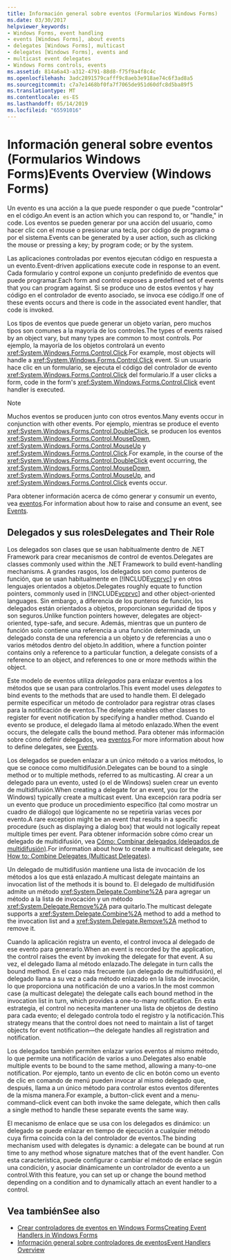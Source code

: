 ```yaml
---
title: Información general sobre eventos (Formularios Windows Forms)
ms.date: 03/30/2017
helpviewer_keywords:
- Windows Forms, event handling
- events [Windows Forms], about events
- delegates [Windows Forms], multicast
- delegates [Windows Forms], events and
- multicast event delegates
- Windows Forms controls, events
ms.assetid: 814a6a43-a312-4791-88d8-f75f9a4f8c4c
ms.openlocfilehash: 3adc2891579cafff9c8aeb3e918ae74c6f3ad8a5
ms.sourcegitcommit: c7a7e1468bf0fa7f7065de951d60dfc8d5ba89f5
ms.translationtype: MT
ms.contentlocale: es-ES
ms.lasthandoff: 05/14/2019
ms.locfileid: "65591016"
---
```

# <a name="events-overview-windows-forms"></a><span data-ttu-id="c9962-102">Información general sobre eventos (Formularios Windows Forms)</span><span class="sxs-lookup"><span data-stu-id="c9962-102">Events Overview (Windows Forms)</span></span>
<span data-ttu-id="c9962-103">Un evento es una acción a la que puede responder o que puede "controlar" en el código.</span><span class="sxs-lookup"><span data-stu-id="c9962-103">An event is an action which you can respond to, or "handle," in code.</span></span> <span data-ttu-id="c9962-104">Los eventos se pueden generar por una acción del usuario, como hacer clic con el mouse o presionar una tecla, por código de programa o por el sistema.</span><span class="sxs-lookup"><span data-stu-id="c9962-104">Events can be generated by a user action, such as clicking the mouse or pressing a key; by program code; or by the system.</span></span>

 <span data-ttu-id="c9962-105">Las aplicaciones controladas por eventos ejecutan código en respuesta a un evento.</span><span class="sxs-lookup"><span data-stu-id="c9962-105">Event-driven applications execute code in response to an event.</span></span> <span data-ttu-id="c9962-106">Cada formulario y control expone un conjunto predefinido de eventos que puede programar.</span><span class="sxs-lookup"><span data-stu-id="c9962-106">Each form and control exposes a predefined set of events that you can program against.</span></span> <span data-ttu-id="c9962-107">Si se produce uno de estos eventos y hay código en el controlador de evento asociado, se invoca ese código.</span><span class="sxs-lookup"><span data-stu-id="c9962-107">If one of these events occurs and there is code in the associated event handler, that code is invoked.</span></span>

 <span data-ttu-id="c9962-108">Los tipos de eventos que puede generar un objeto varían, pero muchos tipos son comunes a la mayoría de los controles.</span><span class="sxs-lookup"><span data-stu-id="c9962-108">The types of events raised by an object vary, but many types are common to most controls.</span></span> <span data-ttu-id="c9962-109">Por ejemplo, la mayoría de los objetos controlará un evento <xref:System.Windows.Forms.Control.Click>.</span><span class="sxs-lookup"><span data-stu-id="c9962-109">For example, most objects will handle a <xref:System.Windows.Forms.Control.Click> event.</span></span> <span data-ttu-id="c9962-110">Si un usuario hace clic en un formulario, se ejecuta el código del controlador de evento <xref:System.Windows.Forms.Control.Click> del formulario.</span><span class="sxs-lookup"><span data-stu-id="c9962-110">If a user clicks a form, code in the form's <xref:System.Windows.Forms.Control.Click> event handler is executed.</span></span>

> [!NOTE]
>  <span data-ttu-id="c9962-111">Muchos eventos se producen junto con otros eventos.</span><span class="sxs-lookup"><span data-stu-id="c9962-111">Many events occur in conjunction with other events.</span></span> <span data-ttu-id="c9962-112">Por ejemplo, mientras se produce el evento <xref:System.Windows.Forms.Control.DoubleClick>, se producen los eventos <xref:System.Windows.Forms.Control.MouseDown>, <xref:System.Windows.Forms.Control.MouseUp> y <xref:System.Windows.Forms.Control.Click>.</span><span class="sxs-lookup"><span data-stu-id="c9962-112">For example, in the course of the <xref:System.Windows.Forms.Control.DoubleClick> event occurring, the <xref:System.Windows.Forms.Control.MouseDown>, <xref:System.Windows.Forms.Control.MouseUp>, and <xref:System.Windows.Forms.Control.Click> events occur.</span></span>

 <span data-ttu-id="c9962-113">Para obtener información acerca de cómo generar y consumir un evento, vea [eventos](../../standard/events/index.md).</span><span class="sxs-lookup"><span data-stu-id="c9962-113">For information about how to raise and consume an event, see [Events](../../standard/events/index.md).</span></span>

## <a name="delegates-and-their-role"></a><span data-ttu-id="c9962-114">Delegados y sus roles</span><span class="sxs-lookup"><span data-stu-id="c9962-114">Delegates and Their Role</span></span>
 <span data-ttu-id="c9962-115">Los delegados son clases que se usan habitualmente dentro de .NET Framework para crear mecanismos de control de eventos.</span><span class="sxs-lookup"><span data-stu-id="c9962-115">Delegates are classes commonly used within the .NET Framework to build event-handling mechanisms.</span></span> <span data-ttu-id="c9962-116">A grandes rasgos, los delegados son como punteros de función, que se usan habitualmente en [!INCLUDE[vcprvc](../../../includes/vcprvc-md.md)] y en otros lenguajes orientados a objetos.</span><span class="sxs-lookup"><span data-stu-id="c9962-116">Delegates roughly equate to function pointers, commonly used in [!INCLUDE[vcprvc](../../../includes/vcprvc-md.md)] and other object-oriented languages.</span></span> <span data-ttu-id="c9962-117">Sin embargo, a diferencia de los punteros de función, los delegados están orientados a objetos, proporcionan seguridad de tipos y son seguros.</span><span class="sxs-lookup"><span data-stu-id="c9962-117">Unlike function pointers however, delegates are object-oriented, type-safe, and secure.</span></span> <span data-ttu-id="c9962-118">Además, mientras que un puntero de función solo contiene una referencia a una función determinada, un delegado consta de una referencia a un objeto y de referencias a uno o varios métodos dentro del objeto.</span><span class="sxs-lookup"><span data-stu-id="c9962-118">In addition, where a function pointer contains only a reference to a particular function, a delegate consists of a reference to an object, and references to one or more methods within the object.</span></span>

 <span data-ttu-id="c9962-119">Este modelo de eventos utiliza *delegados* para enlazar eventos a los métodos que se usan para controlarlos.</span><span class="sxs-lookup"><span data-stu-id="c9962-119">This event model uses *delegates* to bind events to the methods that are used to handle them.</span></span> <span data-ttu-id="c9962-120">El delegado permite especificar un método de controlador para registrar otras clases para la notificación de eventos.</span><span class="sxs-lookup"><span data-stu-id="c9962-120">The delegate enables other classes to register for event notification by specifying a handler method.</span></span> <span data-ttu-id="c9962-121">Cuando el evento se produce, el delegado llama al método enlazado.</span><span class="sxs-lookup"><span data-stu-id="c9962-121">When the event occurs, the delegate calls the bound method.</span></span> <span data-ttu-id="c9962-122">Para obtener más información sobre cómo definir delegados, vea [eventos](../../standard/events/index.md).</span><span class="sxs-lookup"><span data-stu-id="c9962-122">For more information about how to define delegates, see [Events](../../standard/events/index.md).</span></span>

 <span data-ttu-id="c9962-123">Los delegados se pueden enlazar a un único método o a varios métodos, lo que se conoce como multidifusión.</span><span class="sxs-lookup"><span data-stu-id="c9962-123">Delegates can be bound to a single method or to multiple methods, referred to as multicasting.</span></span> <span data-ttu-id="c9962-124">Al crear a un delegado para un evento, usted (o el de Windows) suelen crear un evento de multidifusión.</span><span class="sxs-lookup"><span data-stu-id="c9962-124">When creating a delegate for an event, you (or the Windows) typically create a multicast event.</span></span> <span data-ttu-id="c9962-125">Una excepción rara podría ser un evento que produce un procedimiento específico (tal como mostrar un cuadro de diálogo) que lógicamente no se repetiría varias veces por evento.</span><span class="sxs-lookup"><span data-stu-id="c9962-125">A rare exception might be an event that results in a specific procedure (such as displaying a dialog box) that would not logically repeat multiple times per event.</span></span> <span data-ttu-id="c9962-126">Para obtener información sobre cómo crear un delegado de multidifusión, vea [Cómo: Combinar delegados (delegados de multidifusión)](~/docs/csharp/programming-guide/delegates/how-to-combine-delegates-multicast-delegates.md).</span><span class="sxs-lookup"><span data-stu-id="c9962-126">For information about how to create a multicast delegate, see [How to: Combine Delegates (Multicast Delegates)](~/docs/csharp/programming-guide/delegates/how-to-combine-delegates-multicast-delegates.md).</span></span>

 <span data-ttu-id="c9962-127">Un delegado de multidifusión mantiene una lista de invocación de los métodos a los que está enlazado.</span><span class="sxs-lookup"><span data-stu-id="c9962-127">A multicast delegate maintains an invocation list of the methods it is bound to.</span></span> <span data-ttu-id="c9962-128">El delegado de multidifusión admite un método <xref:System.Delegate.Combine%2A> para agregar un método a la lista de invocación y un método <xref:System.Delegate.Remove%2A> para quitarlo.</span><span class="sxs-lookup"><span data-stu-id="c9962-128">The multicast delegate supports a <xref:System.Delegate.Combine%2A> method to add a method to the invocation list and a <xref:System.Delegate.Remove%2A> method to remove it.</span></span>

 <span data-ttu-id="c9962-129">Cuando la aplicación registra un evento, el control invoca al delegado de ese evento para generarlo.</span><span class="sxs-lookup"><span data-stu-id="c9962-129">When an event is recorded by the application, the control raises the event by invoking the delegate for that event.</span></span> <span data-ttu-id="c9962-130">A su vez, el delegado llama al método enlazado.</span><span class="sxs-lookup"><span data-stu-id="c9962-130">The delegate in turn calls the bound method.</span></span> <span data-ttu-id="c9962-131">En el caso más frecuente (un delegado de multidifusión), el delegado llama a su vez a cada método enlazado en la lista de invocación, lo que proporciona una notificación de uno a varios.</span><span class="sxs-lookup"><span data-stu-id="c9962-131">In the most common case (a multicast delegate) the delegate calls each bound method in the invocation list in turn, which provides a one-to-many notification.</span></span> <span data-ttu-id="c9962-132">En esta estrategia, el control no necesita mantener una lista de objetos de destino para cada evento; el delegado controla todo el registro y la notificación.</span><span class="sxs-lookup"><span data-stu-id="c9962-132">This strategy means that the control does not need to maintain a list of target objects for event notification—the delegate handles all registration and notification.</span></span>

 <span data-ttu-id="c9962-133">Los delegados también permiten enlazar varios eventos al mismo método, lo que permite una notificación de varios a uno.</span><span class="sxs-lookup"><span data-stu-id="c9962-133">Delegates also enable multiple events to be bound to the same method, allowing a many-to-one notification.</span></span> <span data-ttu-id="c9962-134">Por ejemplo, tanto un evento de clic en botón como un evento de clic en comando de menú pueden invocar al mismo delegado que, después, llama a un único método para controlar estos eventos diferentes de la misma manera.</span><span class="sxs-lookup"><span data-stu-id="c9962-134">For example, a button-click event and a menu-command–click event can both invoke the same delegate, which then calls a single method to handle these separate events the same way.</span></span>

 <span data-ttu-id="c9962-135">El mecanismo de enlace que se usa con los delegados es dinámico: un delegado se puede enlazar en tiempo de ejecución a cualquier método cuya firma coincida con la del controlador de eventos.</span><span class="sxs-lookup"><span data-stu-id="c9962-135">The binding mechanism used with delegates is dynamic: a delegate can be bound at run time to any method whose signature matches that of the event handler.</span></span> <span data-ttu-id="c9962-136">Con esta característica, puede configurar o cambiar el método de enlace según una condición, y asociar dinámicamente un controlador de evento a un control.</span><span class="sxs-lookup"><span data-stu-id="c9962-136">With this feature, you can set up or change the bound method depending on a condition and to dynamically attach an event handler to a control.</span></span>

## <a name="see-also"></a><span data-ttu-id="c9962-137">Vea también</span><span class="sxs-lookup"><span data-stu-id="c9962-137">See also</span></span>

- [<span data-ttu-id="c9962-138">Crear controladores de eventos en Windows Forms</span><span class="sxs-lookup"><span data-stu-id="c9962-138">Creating Event Handlers in Windows Forms</span></span>](creating-event-handlers-in-windows-forms.md)
- [<span data-ttu-id="c9962-139">Información general sobre controladores de eventos</span><span class="sxs-lookup"><span data-stu-id="c9962-139">Event Handlers Overview</span></span>](event-handlers-overview-windows-forms.md)
